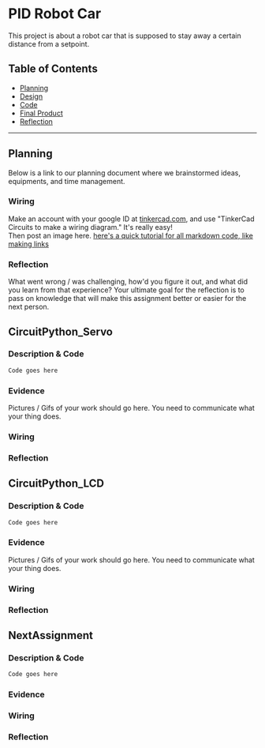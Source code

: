 # PID Robot Car
This project is about a robot car that is supposed to stay away a certain distance from a setpoint. 
## Table of Contents
* [Planning](#Planning)
* [Design](#Design)
* [Code](#Code)
* [Final Product](#Final_Product)
* [Reflection](#Reflection)
---

## Planning
Below is a link to our planning document where we brainstormed ideas, equipments, and time management.



### Wiring
Make an account with your google ID at [tinkercad.com](https://www.tinkercad.com/learn/circuits), and use "TinkerCad Circuits to make a wiring diagram."  It's really easy!  
Then post an image here.   [here's a quick tutorial for all markdown code, like making links](https://guides.github.com/features/mastering-markdown/)

### Reflection
What went wrong / was challenging, how'd you figure it out, and what did you learn from that experience?  Your ultimate goal for the reflection is to pass on knowledge that will make this assignment better or easier for the next person.




## CircuitPython_Servo

### Description & Code

```python
Code goes here

```

### Evidence

Pictures / Gifs of your work should go here.  You need to communicate what your thing does.

### Wiring

### Reflection




## CircuitPython_LCD

### Description & Code

```python
Code goes here

```

### Evidence

Pictures / Gifs of your work should go here.  You need to communicate what your thing does.

### Wiring

### Reflection





## NextAssignment

### Description & Code

```python
Code goes here

```

### Evidence

### Wiring

### Reflection
